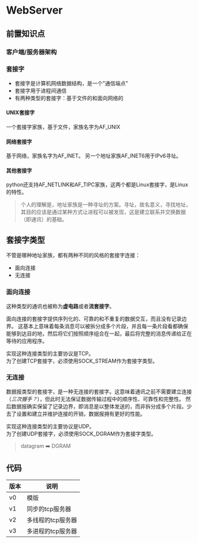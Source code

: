 # WebServer

## 前置知识点

### 客户端/服务器架构

### 套接字
* 套接字是计算机网络数据结构，是一个"通信端点"
* 套接字用于进程间通信
* 有两种类型的套接字：基于文件的和面向网络的

#### UNIX套接字
一个套接字家族，基于文件，家族名字为AF_UNIX
#### 网络套接字
基于网络，家族名字为AF_INET。
另一个地址家族AF_INET6用于IPv6寻址。

#### 其他套接字
python还支持AF_NETLINK和AF_TIPC家族，这两个都是Linux套接字，是Linux的特性。

> 个人的理解是，地址家族是一种寻址的方案。寻址，故名意义，寻找地址，其目的应该是通过某种方式让进程可以被发现，这是建立联系并交换数据（即通讯）的基础。

## 套接字类型
不管是哪种地址家族，都有两种不同的风格的套接字连接：
* 面向连接
* 无连接

### 面向连接
这种类型的通讯也被称为**虚电路**或者**流套接字**。

面向连接的套接字提供序列化的、可靠的和不重复的数据交互，而且没有记录边界。
这基本上意味着每条消息可以被拆分成多个片段，并且每一条片段看都确保能够到达目的地，然后将它们按照顺序组合在一起，最后将完整的消息传递给正在等待的应用程序。

实现这种连接类型的主要协议是TCP。  
为了创建TCP套接字，必须使用SOCK_STREAM作为套接字类型。

### 无连接
数据报类型的套接字，是一种无连接的套接字。这意味着通讯之前不需要建立连接（*三次握手？*），但此时无法保证数据传输过程中的顺序性、可靠性和完整性。
然后数据报确实保留了记录边界，即消息是以整体发送的，而非拆分成多个片段。少去了设置和建立并维护连接的开销，数据报拥有更好的性能。

实现这种连接类型的主要协议是UDP。  
为了创建UDP套接字，必须使用SOCK_DGRAM作为套接字类型。
> datagram ➡️ DGRAM

## 代码
|版本|说明|
|-----|-----|
|v0|模版|
|v1|同步的tcp服务器|
|v2|多线程的tcp服务器|
|v3|多进程的tcp服务器|